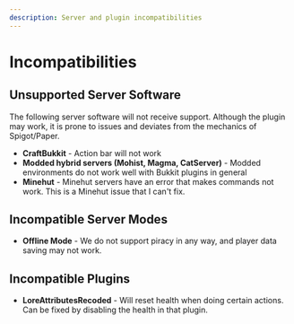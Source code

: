 ```yaml
---
description: Server and plugin incompatibilities
---
```


# Incompatibilities

## Unsupported Server Software

The following server software will not receive support. Although the plugin may work, it is prone to issues and deviates from the mechanics of Spigot/Paper.

* **CraftBukkit** - Action bar will not work
* **Modded hybrid servers \(Mohist, Magma, CatServer\)** - Modded environments do not work well with Bukkit plugins in general
* **Minehut** - Minehut servers have an error that makes commands not work. This is a Minehut issue that I can't fix.

## Incompatible Server Modes

* **Offline Mode** - We do not support piracy in any way, and player data saving may not work.

## Incompatible Plugins

* **LoreAttributesRecoded** - Will reset health when doing certain actions. Can be fixed by disabling the health in that plugin.

